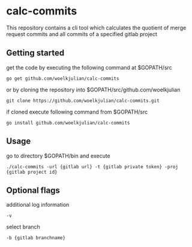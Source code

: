 calc-commits
===============

This repository contains a cli tool which calculates the quotient of merge request commits and all commits of a specified gitlab project

## Getting started
get the code by executing the following command at $GOPATH/src

```
go get github.com/woelkjulian/calc-commits 
```

or by cloning the repository into $GOPATH/src/github.com/woelkjulian

```
git clone https://github.com/woelkjulian/calc-commits.git
```
if cloned execute following command from $GOPATH/src
```
go install github.com/woelkjulian/calc-commits
```

## Usage

go to directory $GOPATH/bin and execute

```
./calc-commits -url {gitlab url} -t {gitlab private token} -proj {gitlab project id}
```

## Optional flags

additional log information
```
-v
```
select branch
```
-b {gitlab branchname}
```


